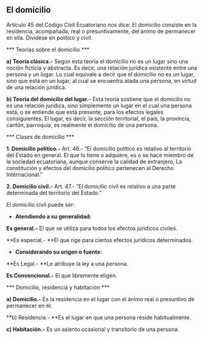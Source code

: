 ## El domicilio

Artículo 45 del Código Civil Ecuatoriano nos dice: El domicilio consiste en la residencia, acompañada, real o presuntivamente, del ánimo de permanecer en ella. 
Divídese en político y civil.

*** Teorías sobre el domicilio ***

**a) Teoría clásica.-** Según esta teoría el domicilio no es un lugar sino una noción ficticia y abstracta. Es decir, una relación jurídica existente entre una persona y un lugar. Lo cual equivale a decir que el domicilio no es un lugar, sino que está en un lugar, al cual se encuentra atada una persona, en virtud de una relación jurídica.

**b) Teoría del domicilio del lugar.-** Esta teoría sostiene que el domicilio no es una relación jurídica, sino simplemente un lugar en el cual una persona está, o se entiende que está presente, para los efectos legales consiguientes. El lugar, es decir, la sección territorial, el país, la provincia, cantón, parroquia, es realmente el domicilio de una persona.


*** Clases de domicilio ***

**1. Domicilio político.-** Art. 46.- “El domicilio político es relativo al territorio del Estado en general. El que lo tiene o adquiere, es o se hace miembro de la sociedad ecuatoriana, aunque conserve la calidad de extranjero. La constitución y efectos del domicilio político pertenecen al Derecho Internacional.”

**2. Domicilio civil.-** Art. 47.- “El domicilio civil es relativo a una parte determinada del territorio del Estado."

El domicilio civil puede ser:

- **Atendiendo a su generalidad:**

**Es general.-** El que se utiliza para todos los efectos juridicos civiles.

**Es especial.- **El que rige para ciertos efectos jurídicos determinados.

- **Considerando su origen o fuente:**

**Es Legal.- **Le atribuye la ley a una persona.

**Es Convencional.-** El que libremente eligen.

*** Domicilio, residencia y habitación ***

**a) Domicilio.-** Es la residencia en el lugar con el ánimo real o presuntivo de permanecer en él.

**b) Residencia.- **Es el lugar en que una persona reside habitualmente.

**c) Habitación.-** Es un asiento ocasional y transitorio de una persona.


